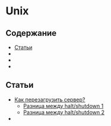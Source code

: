 # Unix

## Содержание

* [Статьи](#Статьи)
* [](#)
* [](#)
* [](#)

## Статьи

* [Как перезагрузить сервер?](https://habrahabr.ru/post/98770/)
    * [Разница между halt/shutdown 1](http://unix.stackexchange.com/questions/8690/what-is-the-difference-between-halt-and-shutdown-commands)
    * [Разница между halt/shutdown 2](http://unix.stackexchange.com/questions/195898/what-is-the-difference-between-these-commands-for-bringing-down-a-linux-server)
* []()
